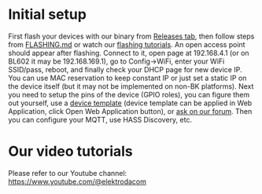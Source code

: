 # Initial setup
First flash your devices with our binary from [Releases tab](https://github.com/openshwprojects/OpenBK7231T_App/releases), then follow steps from [FLASHING.md](https://github.com/openshwprojects/OpenBK7231T_App/blob/main/FLASHING.md) or watch our [flashing tutorials](https://www.youtube.com/watch?v=L6d42IMGhHw). An open access point should appear after flashing. Connect to it, open page at 192.168.4.1 (or on BL602 it may be 192.168.169.1), go to Config->WiFi, enter your WiFi SSID/pass, reboot, and finally check your DHCP page for new device IP. You can use MAC reservation to keep constant IP or just set a static IP on the device itself (but it may not be implemented on non-BK platforms). Next you need to setup the pins of the device (GPIO roles), you can figure them out yourself, use a [device template](https://openbekeniot.github.io/webapp/devicesList.html) (device template can be applied in Web Application, click Open Web Application button), or [ask on our forum](https://www.elektroda.com/rtvforum/forum390.html). Then you can configure your MQTT, use HASS Discovery, etc. 

# Our video tutorials
Please refer to our Youtube channel: https://www.youtube.com/@elektrodacom
